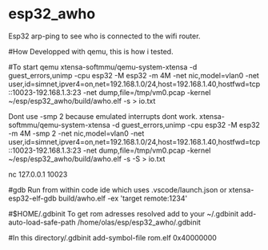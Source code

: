 # esp32_awho
Esp32 arp-ping to see who is connected to the wifi router. 

#How 
Developped with qemu, this is how i tested.


#To start qemu
xtensa-softmmu/qemu-system-xtensa -d guest_errors,unimp   -cpu esp32 -M esp32 -m 4M -net nic,model=vlan0 -net user,id=simnet,ipver4=on,net=192.168.1.0/24,host=192.168.1.40,hostfwd=tcp::10023-192.168.1.3:23  -net dump,file=/tmp/vm0.pcap  -kernel  ~/esp/esp32_awho/build/awho.elf -s  > io.txt

Dont use -smp 2 because emulated interrupts dont work.
xtensa-softmmu/qemu-system-xtensa -d guest_errors,unimp  -cpu esp32 -M esp32 -m 4M -smp 2  -net nic,model=vlan0 -net user,id=simnet,ipver4=on,net=192.168.1.0/24,host=192.168.1.40,hostfwd=tcp::10023-192.168.1.3:23  -net dump,file=/tmp/vm0.pcap  -kernel  ~/esp/esp32_awho/build/awho.elf  -s  -S > io.txt


nc 127.0.0.1 10023

#gdb 
Run from within code ide which uses .vscode/launch.json or
xtensa-esp32-elf-gdb build/awho.elf  -ex 'target remote:1234'


#$HOME/.gdbinit
To get rom adresses resolved add to your ~/.gdbinit
add-auto-load-safe-path /home/olas/esp/esp32_awho/.gdbinit

#In this directory/.gdbinit
add-symbol-file rom.elf 0x40000000